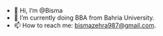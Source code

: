 - 👋 Hi, I’m @Bisma
- 🌱 I’m currently doing BBA from Bahria University.
- 📫 How to reach me: bismazehra987@gmail.com.
  

